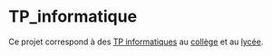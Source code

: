 # TP_informatique

Ce projet correspond à des [TP informatiques](https://fr.wikipedia.org/wiki/Travaux_pratiques) au [collège](https://fr.wikipedia.org/wiki/Coll%C3%A8ge_(%C3%A9tablissement)) et au [lycée](https://fr.wikipedia.org/wiki/Lyc%C3%A9e_en_France).


